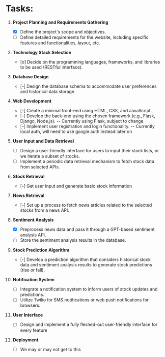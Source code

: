 # Tasks:

1. **Project Planning and Requirements Gathering**
   - [x] Define the project's scope and objectives.
   - [ ] Define detailed requirements for the website, including specific features and functionalities, layout, etc.

2. **Technology Stack Selection**
   - [o] Decide on the programming languages, frameworks, and libraries to be used (RESTful interface).

3. **Database Design**
   - [-] Design the database schema to accommodate user preferences and historical data storage.

4. **Web Development**
   - [-] Create a minimal front-end using HTML, CSS, and JavaScript.
   - [-] Develop the back-end using the chosen framework (e.g., Flask, Django, Node.js).  -- Currently using Flask, subject to change
   - [-] Implement user registration and login functionality.  --  Currently local auth, will need to use google auth instead later on

5. **User Input and Data Retrieval**
   - [ ] Design a user-friendly interface for users to input their stock lists, or we iterate a subset of stocks.
   - [ ] Implement a periodic data retrieval mechanism to fetch stock data from selected APIs.

6. **Stock Retrieval**
   - [-] Get user input and generate basic stock information
  
7. **News Retrieval**
   - [-] Set up a process to fetch news articles related to the selected stocks from a news API.

8. **Sentiment Analysis**
   - [X] Preprocess news data and pass it through a GPT-based sentiment analysis API.
   - [ ] Store the sentiment analysis results in the database.

9. **Stock Prediction Algorithm**
   - [-] Develop a prediction algorithm that considers historical stock data and sentiment analysis results to generate stock predictions (rise or fall).

10. **Notification System**
    - [ ] Integrate a notification system to inform users of stock updates and predictions.
    - [ ] Utilize Twilio for SMS notifications or web push notifications for browsers.

11. **User Interface**
    - [ ] Design and implement a fully fleshed-out user-friendly interface for every feature

12. **Deployment**
    - [ ] We may or may not get to this
